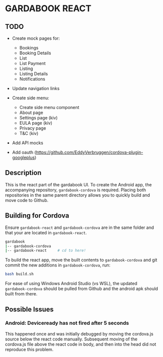 # GARDABOOK REACT

## TODO

- Create mock pages for:

  - Bookings
  - Booking Details
  - List
  - List Payment
  - Listing
  - Listing Details
  - Notifications

- Update navigation links

- Create side menu:

  - Create side menu component
  - About page
  - Settings page (kiv)
  - EULA page (kiv)
  - Privacy page
  - T&C (kiv)

- Add API mocks
- Add oauth (https://github.com/EddyVerbruggen/cordova-plugin-googleplus)

## Description

This is the react part of the gardabook UI. To create the Android app, the accompanying repository, `gardabook-cordova` is required. Placing both repositories in the same parent directory allows you to quickly build and move code to Github.

## Building for Cordova

Ensure `gardabook-react` and `gardabook-cordova` are in the same folder and that your are located in `gardabook-react`.

```bash
gardabook
|-- gardabook-cordova
|-- gardabook-react     # cd to here!
```

To build the react app, move the built contents to `gardabook-cordova` and git commit the new additions in `gardabook-cordova`, run:

```bash
bash build.sh
```

For ease of using Windows Android Studio (vs WSL), the updated `gardabook-cordova` should be pulled from Github and the android apk should built from there.

## Possible Issues

### Android: Deviceready has not fired after 5 seconds

This happened once and was initially debugged by moving the cordova.js source below the react code manually. Subsequent moving of the cordova.js file above the react code in body, and then into the head did not reproduce this problem.
